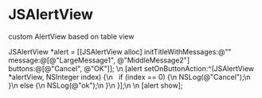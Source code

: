 # JSAlertView
 custom AlertView based on table view
 
 
 JSAlertView *alert = [[JSAlertView alloc] initTitleWithMessages:@"" message:@[@"LargeMessage1", @"MiddleMessage2"] buttons:@[@"Cancel", @"OK"]];
 \n
 [alert setOnButtonAction:^(JSAlertView *alertView, NSInteger index) {\n
   if (index == 0) {\n
      NSLog(@"Cancel");\n
    }\n
    else {\n
      NSLog(@"ok");\n
    }\n
 }];\n
 \n
 [alert show];
